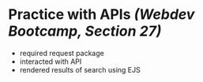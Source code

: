 # Practice with APIs *(Webdev Bootcamp, Section 27)*

- required request package
- interacted with API
- rendered results of search using EJS